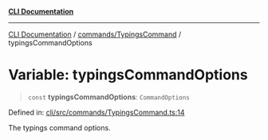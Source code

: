 [**CLI Documentation**](../../../README.md)

***

[CLI Documentation](../../../README.md) / [commands/TypingsCommand](../README.md) / typingsCommandOptions

# Variable: typingsCommandOptions

> `const` **typingsCommandOptions**: `CommandOptions`

Defined in: [cli/src/commands/TypingsCommand.ts:14](https://github.com/stonemjs/cli/blob/c980e34c3e365606f5472998f0ccb119c79896c3/src/commands/TypingsCommand.ts#L14)

The typings command options.
